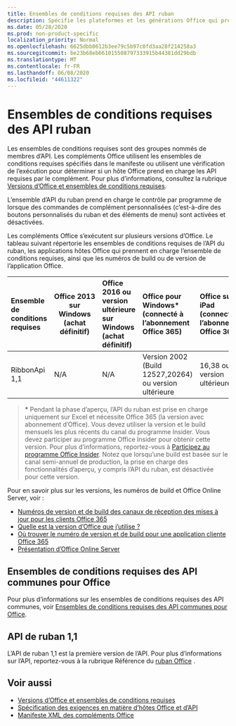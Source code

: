 ```yaml
---
title: Ensembles de conditions requises des API ruban
description: Spécifie les plateformes et les générations Office qui prennent en charge les API Dynamic Ribbon.
ms.date: 05/28/2020
ms.prod: non-product-specific
localization_priority: Normal
ms.openlocfilehash: 6625dbb0612b3ee79c5b97c0fd3aa28f214258a3
ms.sourcegitcommit: be23b68eb661015508797333915b44381dd29bdb
ms.translationtype: MT
ms.contentlocale: fr-FR
ms.lasthandoff: 06/08/2020
ms.locfileid: "44611322"
---
```

# <a name="ribbon-api-requirement-sets"></a>Ensembles de conditions requises des API ruban

Les ensembles de conditions requises sont des groupes nommés de membres d’API. Les compléments Office utilisent les ensembles de conditions requises spécifiés dans le manifeste ou utilisent une vérification de l’exécution pour déterminer si un hôte Office prend en charge les API requises par le complément. Pour plus d’informations, consultez la rubrique [Versions d’Office et ensembles de conditions requises](/office/dev/add-ins/develop/office-versions-and-requirement-sets).

L’ensemble d’API du ruban prend en charge le contrôle par programme de lorsque des commandes de complément personnalisées (c’est-à-dire des boutons personnalisés du ruban et des éléments de menu) sont activées et désactivées.

Les compléments Office s’exécutent sur plusieurs versions d’Office. Le tableau suivant répertorie les ensembles de conditions requises de l’API du ruban, les applications hôtes Office qui prennent en charge l’ensemble de conditions requises, ainsi que les numéros de build ou de version de l’application Office.

|  Ensemble de conditions requises  | Office 2013 sur Windows<br>(achat définitif) | Office 2016 ou version ultérieure sur Windows<br>(achat définitif)   | Office pour Windows\*<br>(connecté à l’abonnement Office 365) |  Office sur iPad<br>(connecté à l’abonnement Office 365)  |  Office sur Mac\*<br>(connecté à l’abonnement Office 365)  | Office sur le web\*  |  Office Online Server  |
|:-----|-----|:-----|:-----|:-----|:-----|:-----|:-----|
| RibbonApi 1,1  | N/A | N/A | Version 2002 (Build 12527,20264) ou version ultérieure | 16,38 ou version ultérieure | N/A | Février 2020 | N/A|

> **&#42;** Pendant la phase d’aperçu, l’API du ruban est prise en charge uniquement sur Excel et nécessite Office 365 (la version avec abonnement d’Office). Vous devez utiliser la version et le build mensuels les plus récents du canal du programme Insider. Vous devez participer au programme Office Insider pour obtenir cette version. Pour plus d’informations, reportez-vous à [Participez au programme Office Insider](https://products.office.com/office-insider?tab=tab-1). Notez que lorsqu’une build est basée sur le canal semi-annuel de production, la prise en charge des fonctionnalités d’aperçu, y compris l’API du ruban, est désactivée pour cette version.

Pour en savoir plus sur les versions, les numéros de build et Office Online Server, voir :

- [Numéros de version et de build des canaux de réception des mises à jour pour les clients Office 365](https://support.office.com/article/version-and-build-numbers-of-update-channel-releases-ae942449-1fca-4484-898b-a933ea23def7)
- [Quelle est la version d’Office que j’utilise ?](https://support.office.com/article/What-version-of-Office-am-I-using-932788b8-a3ce-44bf-bb09-e334518b8b19)
- [Où trouver le numéro de version et de build pour une application cliente Office 365](https://support.office.com/article/version-and-build-numbers-of-update-channel-releases-ae942449-1fca-4484-898b-a933ea23def7)
- [Présentation d’Office Online Server](/officeonlineserver/office-online-server-overview)

## <a name="office-common-api-requirement-sets"></a>Ensembles de conditions requises des API communes pour Office

Pour plus d’informations sur les ensembles de conditions requises des API communes, voir [Ensembles de conditions requises des API communes pour Office](office-add-in-requirement-sets.md).

## <a name="ribbon-api-11"></a>API de ruban 1,1

L’API de ruban 1,1 est la première version de l’API. Pour plus d’informations sur l’API, reportez-vous à la rubrique Référence du [ruban Office](/javascript/api/office/office.ribbon) .

## <a name="see-also"></a>Voir aussi

- [Versions d’Office et ensembles de conditions requises](/office/dev/add-ins/develop/office-versions-and-requirement-sets)
- [Spécification des exigences en matière d’hôtes Office et d’API](/office/dev/add-ins/develop/specify-office-hosts-and-api-requirements)
- [Manifeste XML des compléments Office](/office/dev/add-ins/develop/add-in-manifests)
